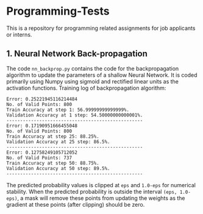# Programming-Tests

This is a repository for programming related assignments for job applicants or interns.

## 1. Neural Network Back-propagation
The code `nn_backprop.py` contains the code for the backpropagation algorithm to update the parameters of a shallow Neural Network. It is coded primarily using Numpy using sigmoid and rectified linear units as the activation functions. Training log of backpropagation algorithm:
```
Error: 0.25221945116214484
No. of Valid Points: 800
Train Accuracy at step 1: 56.99999999999999%.
Validation Accuracy at 1 step: 54.50000000000001%.
--------------------------------------------------
Error: 0.17190951666455048
No. of Valid Points: 800
Train Accuracy at step 25: 88.25%.
Validation Accuracy at 25 step: 86.5%.
--------------------------------------------------
Error: 0.12758249105712052
No. of Valid Points: 737
Train Accuracy at step 50: 88.75%.
Validation Accuracy at 50 step: 89.5%.
--------------------------------------------------
```
The predicted probability values is clipped at `eps` and `1.0-eps` for numerical stability. When the predicted probability is outside the interval `(eps, 1.0-eps)`, a mask will remove these points from updating the weights as the gradient at these points (after clipping) should be zero.

